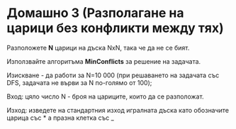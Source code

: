 # Домашно 3 (Разполагане на царици без конфликти между тях)

Разположете **N** царици на дъска NxN, така че да не се бият. 

Използвайте алгоритъма **MinConflicts** за решение на задачата.

Изискване - да работи за N=10 000 (при решаването на задачата със DFS, задачата не върви за N по-голямо от 100); 

Вход: цяло число N - броя на цариците, които да се разположат. 

Изход: изведете на стандартния изход игралната дъска като обозначите царица със * а празна клетка със _
